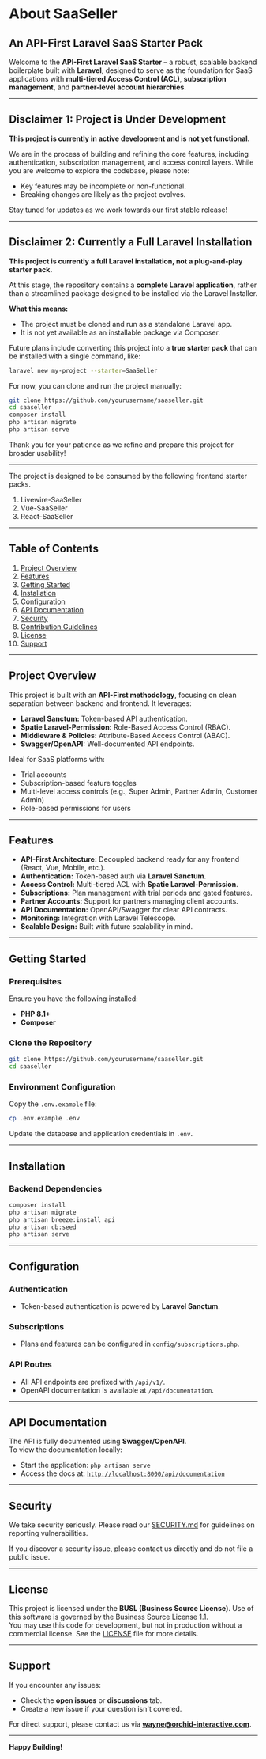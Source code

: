 # About SaaSeller
## An API-First Laravel SaaS Starter Pack

Welcome to the **API-First Laravel SaaS Starter** – a robust, scalable backend boilerplate built with **Laravel**, designed to serve as the foundation for SaaS applications with **multi-tiered Access Control (ACL)**, **subscription management**, and **partner-level account hierarchies**.

---

## **Disclaimer 1: Project is Under Development**

**This project is currently in active development and is not yet functional.**

We are in the process of building and refining the core features, including authentication, subscription management, and access control layers. While you are welcome to explore the codebase, please note:

- Key features may be incomplete or non-functional.
- Breaking changes are likely as the project evolves.


Stay tuned for updates as we work towards our first stable release!

---

## **Disclaimer 2: Currently a Full Laravel Installation**

**This project is currently a full Laravel installation, not a plug-and-play starter pack.**

At this stage, the repository contains a **complete Laravel application**, rather than a streamlined package designed to be installed via the Laravel Installer.

**What this means:**
- The project must be cloned and run as a standalone Laravel app.
- It is not yet available as an installable package via Composer.

Future plans include converting this project into a **true starter pack** that can be installed with a single command, like:

```bash
laravel new my-project --starter=SaaSeller
```

For now, you can clone and run the project manually:

```bash
git clone https://github.com/yourusername/saaseller.git
cd saaseller
composer install
php artisan migrate
php artisan serve
```

Thank you for your patience as we refine and prepare this project for broader usability!

---


The project is designed to be consumed by the following frontend starter packs.
1. Livewire-SaaSeller
2. Vue-SaaSeller
3. React-SaaSeller

---

## **Table of Contents**

1. [Project Overview](#project-overview)
2. [Features](#features)
3. [Getting Started](#getting-started)
4. [Installation](#installation)
5. [Configuration](#configuration)
6. [API Documentation](#api-documentation)
7. [Security](#security)
8. [Contribution Guidelines](#contribution-guidelines)
9. [License](#license)
10. [Support](#support)

---

## **Project Overview**

This project is built with an **API-First methodology**, focusing on clean separation between backend and frontend. It leverages:

- **Laravel Sanctum:** Token-based API authentication.
- **Spatie Laravel-Permission:** Role-Based Access Control (RBAC).
- **Middleware & Policies:** Attribute-Based Access Control (ABAC).
- **Swagger/OpenAPI:** Well-documented API endpoints.

Ideal for SaaS platforms with:
- Trial accounts
- Subscription-based feature toggles
- Multi-level access controls (e.g., Super Admin, Partner Admin, Customer Admin)
- Role-based permissions for users

---

## **Features**

- **API-First Architecture:** Decoupled backend ready for any frontend (React, Vue, Mobile, etc.).
- **Authentication:** Token-based auth via **Laravel Sanctum**.
- **Access Control:** Multi-tiered ACL with **Spatie Laravel-Permission**.
- **Subscriptions:** Plan management with trial periods and gated features.
- **Partner Accounts:** Support for partners managing client accounts.
- **API Documentation:** OpenAPI/Swagger for clear API contracts.
- **Monitoring:** Integration with Laravel Telescope.
- **Scalable Design:** Built with future scalability in mind.

---

## **Getting Started**

### **Prerequisites**

Ensure you have the following installed:
- **PHP 8.1+**
- **Composer**

### **Clone the Repository**

```bash
git clone https://github.com/yourusername/saaseller.git
cd saaseller
```

### **Environment Configuration**

Copy the `.env.example` file:

```bash
cp .env.example .env
```

Update the database and application credentials in `.env`.

---

## **Installation**

### Backend Dependencies

```bash
composer install
php artisan migrate
php artisan breeze:install api
php artisan db:seed
php artisan serve
```

---

## **Configuration**

### Authentication
- Token-based authentication is powered by **Laravel Sanctum**.

### Subscriptions
- Plans and features can be configured in `config/subscriptions.php`.

### API Routes
- All API endpoints are prefixed with `/api/v1/`.
- OpenAPI documentation is available at `/api/documentation`.

---

## **API Documentation**

The API is fully documented using **Swagger/OpenAPI**.  
To view the documentation locally:
- Start the application: `php artisan serve`
- Access the docs at: [`http://localhost:8000/api/documentation`](http://localhost:8000/api/documentation)

---

## **Security**

We take security seriously. Please read our [SECURITY.md](./SECURITY.md) for guidelines on reporting vulnerabilities.

If you discover a security issue, please contact us directly and do not file a public issue.

---



## **License**

This project is licensed under the **BUSL (Business Source License)**. Use of this software is governed by the Business Source License 1.1.  
You may use this code for development, but not in production without a commercial license.
 See the [LICENSE](./LICENSE.md) file for more details.

---

## **Support**

If you encounter any issues:
- Check the **open issues** or **discussions** tab.
- Create a new issue if your question isn't covered.

For direct support, please contact us via **[wayne@orchid-interactive.com](mailto:email@example.com)**.

---

**Happy Building!**
